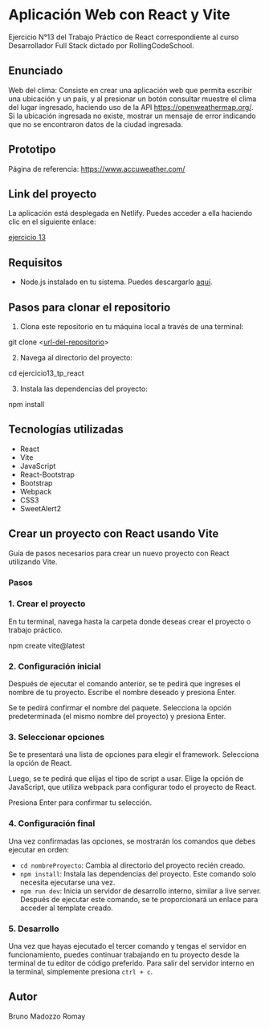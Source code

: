 # Aplicación Web con React y Vite

Ejercicio N°13 del Trabajo Práctico de React correspondiente al curso Desarrollador Full Stack dictado por RollingCodeSchool.

## Enunciado

Web del clima: Consiste en crear una aplicación web que permita escribir una ubicación y un país, y al
presionar un botón consultar muestre el clima del lugar ingresado, haciendo uso de la API https://openweathermap.org/. Si la ubicación ingresada no existe, mostrar un mensaje de error indicando que no se encontraron datos de la ciudad ingresada.

## Prototipo 

Página de referencia: https://www.accuweather.com/

## Link del proyecto

La aplicación está desplegada en Netlify. Puedes acceder a ella haciendo clic en el siguiente enlace:

[ejercicio 13](https://ejercicio13-bmr.netlify.app)

## Requisitos

- Node.js instalado en tu sistema. Puedes descargarlo [aquí](https://nodejs.org/).

## Pasos para clonar el repositorio

1. Clona este repositorio en tu máquina local a través de una terminal:

  git clone <[url-del-repositorio](https://github.com/brunomry/ejercicio13_tp_react.git)>

2. Navega al directorio del proyecto:

  cd ejercicio13_tp_react

3. Instala las dependencias del proyecto:

  npm install

## Tecnologías utilizadas

- React
- Vite
- JavaScript
- React-Bootstrap
- Bootstrap
- Webpack
- CSS3
- SweetAlert2

## Crear un proyecto con React usando Vite

Guía de pasos necesarios para crear un nuevo proyecto con React utilizando Vite.

### Pasos

### 1. Crear el proyecto

En tu terminal, navega hasta la carpeta donde deseas crear el proyecto o trabajo práctico.

npm create vite@latest

### 2. Configuración inicial

Después de ejecutar el comando anterior, se te pedirá que ingreses el nombre de tu proyecto. Escribe el nombre deseado y presiona Enter.

Se te pedirá confirmar el nombre del paquete. Selecciona la opción predeterminada (el mismo nombre del proyecto) y presiona Enter.

### 3. Seleccionar opciones

Se te presentará una lista de opciones para elegir el framework. Selecciona la opción de React.

Luego, se te pedirá que elijas el tipo de script a usar. Elige la opción de JavaScript, que utiliza webpack para configurar todo el proyecto de React.

Presiona Enter para confirmar tu selección.

### 4. Configuración final

Una vez confirmadas las opciones, se mostrarán los comandos que debes ejecutar en orden:

- `cd nombreProyecto`: Cambia al directorio del proyecto recién creado.
- `npm install`: Instala las dependencias del proyecto. Este comando solo necesita ejecutarse una vez.
- `npm run dev`: Inicia un servidor de desarrollo interno, similar a live server. Después de ejecutar este comando, se te proporcionará un enlace para acceder al template creado.

### 5. Desarrollo

Una vez que hayas ejecutado el tercer comando y tengas el servidor en funcionamiento, puedes continuar trabajando en tu proyecto desde la terminal de tu editor de código preferido. Para salir del servidor interno en la terminal, simplemente presiona `ctrl + c`.

## Autor

Bruno Madozzo Romay
